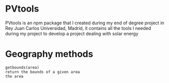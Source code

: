 # PVtools
PVtools is an npm package that I created during my end of degree project in Rey Juan Carlos Universidad, Madrid, it contains all the tools I needed during my project to develop a project dealing with solar energy 

# Geography methods
    getbounds(area)
    return the bounds of a given area
    the area 
